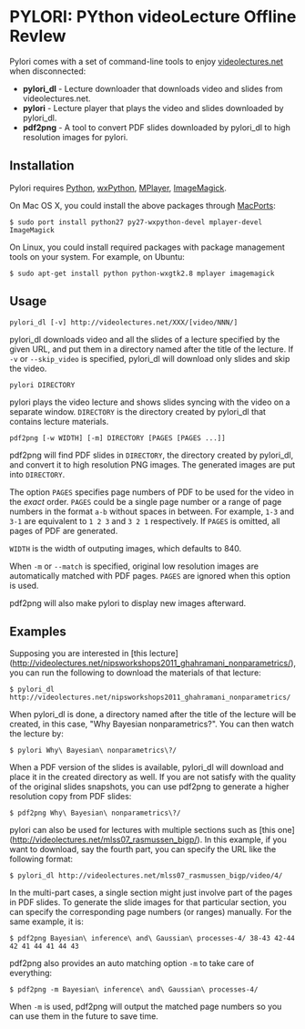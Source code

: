 PYLORI: PYthon videoLecture Offline RevIew
==========================================

Pylori comes with a set of command-line tools to enjoy 
[videolectures.net](http://videolectures.net) when disconnected: 

* **pylori_dl** - Lecture downloader that downloads video and slides from 
videolectures.net.
* **pylori** - Lecture player that plays the video and slides downloaded by 
pylori\_dl.
* **pdf2png** - A tool to convert PDF slides downloaded by pylori\_dl to 
high resolution images for pylori.


Installation
------------

Pylori requires 
[Python](http://www.python.org/),
[wxPython](http://www.wxpython.org/),
[MPlayer](http://www.mplayerhq.hu/),
[ImageMagick](http://www.imagemagick.org/).

On Mac OS X, you could install the above packages through
[MacPorts](http://www.macports.org/):

    $ sudo port install python27 py27-wxpython-devel mplayer-devel ImageMagick

On Linux, you could install required packages with package management 
tools on your system. For example, on Ubuntu:
    
    $ sudo apt-get install python python-wxgtk2.8 mplayer imagemagick


Usage
-----

    pylori_dl [-v] http://videolectures.net/XXX/[video/NNN/]

pylori\_dl downloads video and all the slides of a lecture specified by the 
given URL, and put them in a directory named after the title of the lecture.
If `-v` or `--skip_video` is specified, pylori\_dl will download only 
slides and skip the video.

    pylori DIRECTORY

pylori plays the video lecture and shows slides syncing with the video 
on a separate window.
`DIRECTORY` is the directory created by pylori\_dl that contains
lecture materials.

    pdf2png [-w WIDTH] [-m] DIRECTORY [PAGES [PAGES ...]]

pdf2png will find PDF slides in `DIRECTORY`, the directory created by 
pylori\_dl, and convert it to high resolution PNG images.
The generated images are put into `DIRECTORY`.

The option `PAGES` specifies page numbers of PDF to be used for the video
in the *exact* order.
`PAGES` could be a single page number or a range of page numbers 
in the format `a-b` without spaces in between.  For example, 
`1-3` and `3-1` are equivalent to `1 2 3` and `3 2 1` respectively.
If `PAGES` is omitted, all pages of PDF are generated.

`WIDTH` is the width of outputing images, which defaults to 840.

When `-m` or `--match` is specified, original low resolution images are
automatically matched with PDF pages. `PAGES` are ignored when this option
is used.

pdf2png will also make pylori to display new images afterward.


Examples
--------

Supposing you are interested in [this lecture]
(http://videolectures.net/nipsworkshops2011_ghahramani_nonparametrics/),
you can run the following to download the materials of that lecture:

    $ pylori_dl http://videolectures.net/nipsworkshops2011_ghahramani_nonparametrics/

When pylori\_dl is done, a directory named after the title
of the lecture will be created, in this case, 
"Why Bayesian nonparametrics?". You can then watch the lecture by:

    $ pylori Why\ Bayesian\ nonparametrics\?/

When a PDF version of the slides is available, pylori\_dl will download 
and place it in the created directory as well.
If you are not satisfy with the quality of the original slides snapshots,
you can use pdf2png to generate a higher resolution copy from PDF slides:

    $ pdf2png Why\ Bayesian\ nonparametrics\?/

pylori can also be used for lectures with multiple sections such as [this one]
(http://videolectures.net/mlss07_rasmussen_bigp/).
In this example, if you want to download, say the fourth part, you can specify
the URL like the following format:

    $ pylori_dl http://videolectures.net/mlss07_rasmussen_bigp/video/4/

In the multi-part cases, a single section might just involve part of the 
pages in PDF slides. To generate the slide images for that particular
section, you can specify the corresponding page numbers (or ranges) manually. 
For the same example, it is:

    $ pdf2png Bayesian\ inference\ and\ Gaussian\ processes-4/ 38-43 42-44 42 41 44 41 44 43

pdf2png also provides an auto matching option `-m` to take care of everything:

    $ pdf2png -m Bayesian\ inference\ and\ Gaussian\ processes-4/

When `-m` is used, pdf2png will output the matched page numbers so you can
use them in the future to save time.

